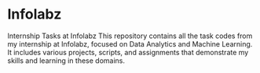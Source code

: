 # Infolabz
Internship Tasks at Infolabz This repository contains all the task codes from my internship at Infolabz, focused on Data Analytics and Machine Learning. It includes various projects, scripts, and assignments that demonstrate my skills and learning in these domains.

